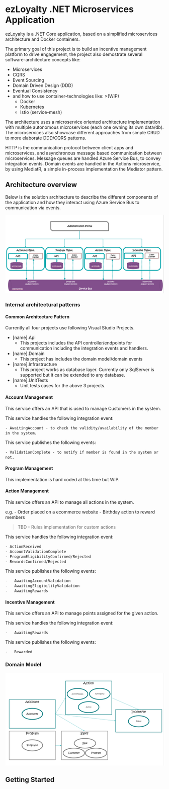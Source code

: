 # ezLoyalty .NET Microservices Application

ezLoyalty is a .NET Core application, based on a simplified microservices architecture and Docker containers. 

The primary goal of this project is to build an incentive management platform to drive engagement, the project also demostrate several software-architecture concepts like:

- Microservices
- CQRS
- Event Sourcing
- Domain Driven Design (DDD)
- Eventual Consistency
- and how to use container-technologies like: >(WIP)
    - Docker
    - Kubernetes
    - Istio (service-mesh)

The architecture uses a microservice oriented architecture implementation with multiple autonomous microservices (each one owning its own data/db). The microservices also showcase different approaches from simple CRUD to more elaborate DDD/CQRS patterns. 

HTTP is the communication protocol between client apps and microservices, and asynchronous message based communication between microservices. Message queues are handled Azure Service Bus, to convey integration events. Domain events are handled in the Actions microservice, by using MediatR, a simple in-process implementation the Mediator pattern.

## Architecture overview

Below is the solution architecture to describe the different components of the application and how they interact using Azure Service Bus to communication via events.

![Solutionarchitecture](img/solutionarchitecture.png)

### Internal architectural patterns

#### Common Architecture Pattern

Currently all four projects use following Visual Studio Projects.

- [name].Api
    - This projects includes the API controller/endpoints for communication including the integration events and handlers.
- [name].Domain
    - This project has includes the domain model/domain events
- [name].Infrastructure
    - This project works as database layer. Currently only SqlServer is supported but it can be extended to any database.
- [name].UnitTests
    - Unit tests cases for the above 3 projects.

#### Account Management

This service offers an API that is used to manage Customers in the system.

This service handles the following integration event:

    - AwaitingAccount - to check the validity/availability of the member in the system.

This service publishes the following events:

    - ValidationComplete - to notify if member is found in the system or not.

#### Program Management

This implementation is hard coded at this time but WIP.

#### Action Management

This service offers an API to manage all actions in the system. 

e.g. 
    - Order placed on a ecommerce website
    - Birthday action to reward members

> TBD - Rules implementation for custom actions

This service handles the following integration event:

    - ActionReceived
    - AccountValidationComplete
    - ProgramEligibilityConfirmed/Rejected
    - RewardsConfirmed/Rejected

This service publishes the following events:

    -   AwaitingAccountValidation 
    -   AwaitingEligibilityValidation
    -   AwaitingRewards

#### Incentive Management

This service offers an API to manage points assigned for the given action.

This service handles the following integration event:
    
    -   AwaitingRewards

This service publishes the following events:

    -   Rewarded


### Domain Model

![Domainmodel](img/domain-model.png)


## Getting Started